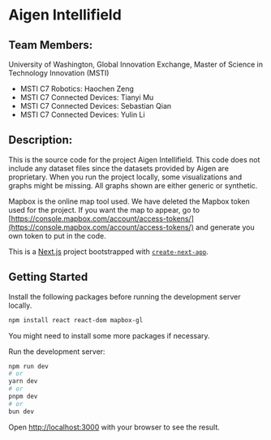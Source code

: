 # Aigen Intellifield


## Team Members:
University of Washington, Global Innovation Exchange, Master of Science in Technology Innovation (MSTI)

* MSTI C7 Robotics: Haochen Zeng
* MSTI C7 Connected Devices: Tianyi Mu
* MSTI C7 Connected Devices: Sebastian Qian
* MSTI C7 Connected Devices: Yulin Li

## Description:
This is the source code for the project Aigen Intellifield. This code does not include any dataset files since the datasets provided by Aigen are proprietary. When you run the project locally, some visualizations and graphs might be missing. All graphs shown are either generic or synthetic.

Mapbox is the online map tool used. We have deleted the Mapbox token used for the project. If you want the map to appear, go to [https://console.mapbox.com/account/access-tokens/](https://console.mapbox.com/account/access-tokens/) and generate you own token to put in the code.

This is a [Next.js](https://nextjs.org) project bootstrapped with [`create-next-app`](https://nextjs.org/docs/app/api-reference/cli/create-next-app).

## Getting Started

Install the following packages before running the development server locally. 

```bash
npm install react react-dom mapbox-gl
```

You might need to install some more packages if necessary.


Run the development server:

```bash
npm run dev
# or
yarn dev
# or
pnpm dev
# or
bun dev
```

Open [http://localhost:3000](http://localhost:3000) with your browser to see the result.

